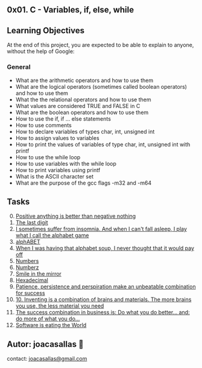 ## 0x01. C - Variables, if, else, while ##

## Learning Objectives ##

At the end of this project, you are expected to be able to explain to anyone, without the help of Google:

### General ###
* What are the arithmetic operators and how to use them
* What are the logical operators (sometimes called boolean operators) and how to use them
* What the the relational operators and how to use them
* What values are considered TRUE and FALSE in C
* What are the boolean operators and how to use them
* How to use the if, if ... else statements
* How to use comments
* How to declare variables of types char, int, unsigned int
* How to assign values to variables
* How to print the values of variables of type char, int, unsigned int with printf
* How to use the while loop
* How to use variables with the while loop
* How to print variables using printf
* What is the ASCII character set
* What are the purpose of the gcc flags -m32 and -m64

## Tasks ##  
0. [Positive anything is better than negative nothing](https://github.com/joacasallas2/holbertonschool-low_level_programming/blob/main/0x01-variables_if_else_while/0-positive_or_negative.c)
1. [The last digit](https://github.com/joacasallas2/holbertonschool-low_level_programming/blob/main/0x01-variables_if_else_while/1-last_digit.c)
2. [ I sometimes suffer from insomnia. And when I can't fall asleep, I play what I call the alphabet game](https://github.com/joacasallas2/holbertonschool-low_level_programming/blob/main/0x01-variables_if_else_while/2-print_alphabet.c)
3. [alphABET](https://github.com/joacasallas2/holbertonschool-low_level_programming/blob/main/0x01-variables_if_else_while/3-print_alphabets.c)
4. [When I was having that alphabet soup, I never thought that it would pay off](https://github.com/joacasallas2/holbertonschool-low_level_programming/blob/main/0x01-variables_if_else_while/4-print_alphabt.c)
5. [Numbers](https://github.com/joacasallas2/holbertonschool-low_level_programming/blob/main/0x01-variables_if_else_while/5-print_numbers.c)
6. [Numberz](https://github.com/joacasallas2/holbertonschool-low_level_programming/blob/main/0x01-variables_if_else_while/6-print_numberz.c)
7. [Smile in the mirror](https://github.com/joacasallas2/holbertonschool-low_level_programming/blob/main/0x01-variables_if_else_while/7-print_tebahpla.c)
8. [Hexadecimal](https://github.com/joacasallas2/holbertonschool-low_level_programming/blob/main/0x01-variables_if_else_while/8-print_base16.c)
9. [Patience, persistence and perspiration make an unbeatable combination for success](https://github.com/joacasallas2/holbertonschool-low_level_programming/blob/main/0x01-variables_if_else_while/9-print_comb.c)		
10. [10. Inventing is a combination of brains and materials. The more brains you use, the less material you need](https://github.com/joacasallas2/holbertonschool-low_level_programming/blob/main/0x01-variables_if_else_while/100-print_comb3.c)
11. [The success combination in business is: Do what you do better... and: do more of what you do...](https://github.com/joacasallas2/holbertonschool-low_level_programming/blob/main/0x01-variables_if_else_while/101-print_comb4.c)
12. [Software is eating the World](https://github.com/joacasallas2/holbertonschool-low_level_programming/blob/main/0x01-variables_if_else_while/102-print_comb5.c)

## Autor:  joacasallas :information_desk_person:  
contact:  joacasallas@gmail.com  


